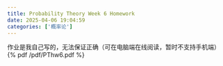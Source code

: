 ```yaml
---
title: Probability Theory Week 6 Homework
date: 2025-04-06 19:04:59
categories: ['概率论']
---
```

作业是我自己写的，无法保证正确（可在电脑端在线阅读，暂时不支持手机端）
{% pdf /pdf/PThw6.pdf %}